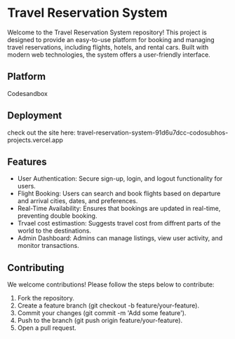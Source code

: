 # Travel Reservation System
Welcome to the Travel Reservation System repository! This project is designed to provide an easy-to-use platform for booking and managing travel reservations, including flights, hotels, and rental cars. Built with modern web technologies, the system offers a user-friendly interface.

## Platform
Codesandbox

## Deployment
check out the site here: travel-reservation-system-91d6u7dcc-codosubhos-projects.vercel.app

## Features
- User Authentication: Secure sign-up, login, and logout functionality for users.
- Flight Booking: Users can search and book flights based on departure and arrival cities, dates, and preferences.
- Real-Time Availability: Ensures that bookings are updated in real-time, preventing double booking.
- Trvael cost estimastion: Suggests travel cost from diffrent parts of the world to the destinations.
- Admin Dashboard: Admins can manage listings, view user activity, and monitor transactions.

## Contributing
We welcome contributions! Please follow the steps below to contribute:

1. Fork the repository.
2. Create a feature branch (git checkout -b feature/your-feature).
3. Commit your changes (git commit -m 'Add some feature').
4. Push to the branch (git push origin feature/your-feature).
5. Open a pull request.





